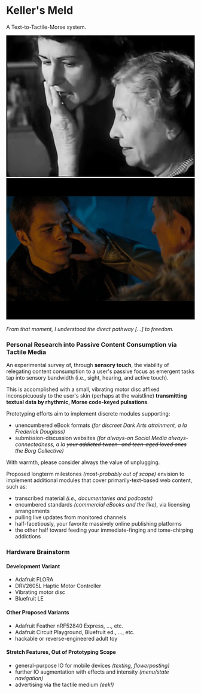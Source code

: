 # Keller's Meld
A Text-to-Tactile-Morse system.

![keller's](https://github.com/boneitis/kellersmeld/raw/master/keller.png)
![meld](https://github.com/boneitis/kellersmeld/raw/master/meld.png)

_From that moment, I understood the direct pathway [...] to freedom._

### Personal Research into Passive Content Consumption via Tactile Media
An experimental survey of, through **sensory touch**, the viability of relegating content consumption to a user's passive focus as emergent tasks tap into sensory bandwidth (i.e., sight, hearing, and active touch).

This is accomplished with a small, vibrating motor disc affixed inconspicuously to the user's skin (perhaps at the waistline) **transmitting textual data by rhythmic, Morse code-keyed pulsations**.

Prototyping efforts aim to implement discrete modules supporting:
* unencumbered eBook formats _(for discreet Dark Arts attainment, a la Frederick Douglass)_
* submission-discussion websites _(for always-on Social Media always-connectedness, a la ~~your addicted tween- and teen-aged loved ones~~ the Borg Collective)_

With warmth, please consider always the value of unplugging.

Proposed longterm milestones _(most-probably out of scope)_ envision to implement additional modules that cover primarily-text-based web content, such as:
* transcribed material _(i.e., documentaries and podcasts)_
* encumbered standards _(commercial eBooks and the like)_, via licensing arrangements
* pulling live updates from monitored channels
* half-facetiously, your favorite massively online publishing platforms
* the other half toward feeding your immediate-finging and tome-chirping addictions

### Hardware Brainstorm

#### Development Variant
* Adafruit FLORA
* DRV2605L Haptic Motor Controller
* Vibrating motor disc
* Bluefruit LE

#### Other Proposed Variants
* Adafruit Feather nRF52840 Express, ..., etc.
* Adafruit Circuit Playground, Bluefruit ed., ..., etc.
* hackable or reverse-engineered adult toy

#### Stretch Features, Out of Prototyping Scope
* general-purpose IO for mobile devices _(texting, flowerposting)_
* further IO augmentation with effects and intensity _(menu/state navigation)_
* advertising via the tactile medium _(eek!)_
